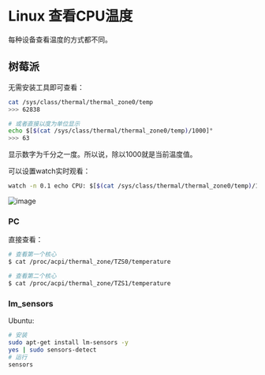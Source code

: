 # Linux 查看CPU温度

每种设备查看温度的方式都不同。

## 树莓派

无需安装工具即可查看：
```sh
cat /sys/class/thermal/thermal_zone0/temp
>>> 62838

# 或者直接以度为单位显示
echo $[$(cat /sys/class/thermal/thermal_zone0/temp)/1000]°
>>> 63
```
显示数字为千分之一度。所以说，除以1000就是当前温度值。

可以设置watch实时观看：
```sh
watch -n 0.1 echo CPU: $[$(cat /sys/class/thermal/thermal_zone0/temp)/1000]°
```

![image](https://user-images.githubusercontent.com/14041622/50198932-ee4d7500-0388-11e9-9078-d29a96ffc41e.png)


### PC


直接查看：
```sh
# 查看第一个核心
$ cat /proc/acpi/thermal_zone/TZS0/temperature

# 查看第二个核心
$ cat /proc/acpi/thermal_zone/TZS1/temperature
```

### lm_sensors

Ubuntu:
```sh
# 安装
sudo apt-get install lm-sensors -y
yes | sudo sensors-detect
# 运行
sensors
```

